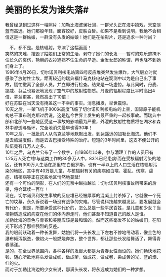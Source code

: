 # 美丽的长发为谁失落#
我曾经见到过这样一幅照片：加勒比海波澜壮阔，一群光头正在海中嬉戏，天空淡蓝而高远。她们那般年轻，面容姣好，皮肤白皙。如果不是看到说明，我绝不会相信这是一群姑娘，一群没有头发的姑娘！她们是在拍影片，还是追求一种时尚？
 

　不，都不是。是核辐射，导演了这幅画面！  
突然的灾难，摧毁了姑娘们正常的生活，剥夺了她们的长发——暂时的欢乐遮掩不住长久的哀伤，艳丽的衣衫遮挡不住生命的早逝。金发女郎的称谓，再也降不到她们身上了。  
1986年4月26日，切尔诺贝利核电站第四号反应堆突然发生爆炸，大气层立时就感染了放射性尘埃。距离较近的瑞典福什马克核电站在观测中以为是自己出了事故，慌忙撤离了全部人员，并立即进行检查。结果是一场虚惊。与此同时，丹麦、挪威、芬兰也紧张地发现了空气中的放射性物质。丹麦的辐射程度比平时高出4倍，芬兰更甚，竟然高出了10倍！  
好在苏联在当天没有掩盖这一不幸的事实。消息播发，举世震惊。  
10天之后，一架飞机于800米高度飞临了切尔诺贝利核电站的上空，国际原子能机构总干事布利克斯过后说，这是迄今世界上发生的最严重的一起核事故。而瑞典中部和北部的一些地区受这一事故的影响最为严重，外泄的放射性物质将在湖水和森林中渗透与循环，完全地消失最早也得30年！  
10年之后，一批批的人从乌克兰等地默默出发，到达遥远的加勒比海滨。他们不是去旅游度假，而是去古巴接受特殊的治疗。短短的3年时间里，这支不便公开的队伍竟有几万人之多。  
10年之后，乌克兰公布了一个数字，自1986年以来，参与清理工作的人员已有1.25万人死亡!参与这类工作的30多万人中，83%已经患病!而在受核辐射污染的地区，还有300万人生活在那里!在白俄罗斯，也有一半以上的人口生活在核辐射污染的地区，其中有40万是儿童，与核辐射有关的疾病如白喉、霍乱、伤寒、癌症、结核病等正在这些地区悄然地蔓延!  
还有一个可怕的阴影，在人们的无奈中越拉越长：切尔诺贝利核事故所带来的后果，将会延续一百年！  
现在，切尔诺贝利发生事故的反应堆已经被厚厚的混凝土封杀掉了，它就像一个死亡的坟墓，永久诉说着一场没有战争的灾难。尽管说科技越来越发达，要发展就会有代价，但是，所要承受这种代价的，怎么总是一些平民百姓，是儿童和少女？当核物质造成的病变在他们的体内游走时，他们甚至不知道自己的敌人是谁。  
加勒比海的景色与青春和美丽应该是最和谐的。然而这些毫发不长的姑娘们，在阳光下形成了那样强烈的反差。  
我的眼前跃动着一种长发舞，姑娘们将一头长发上下左右不停地甩动着，像金色的瀑布倾泻飘逸，像焰火一般燃烧奔放，整个世界，都让那些长发给舞活了，舞得青春荡漾。  
是的，在全世界范围内，各种各样的发廊大都是为青春女性而设的。她们畅快地花钱，随心所欲地将头发做成线，做成辫，做成花，做成卷，染成黄的光、蓝的烟、红的火。  
而对于加勒比海边的少女来说，那满头长发，将永远成为她们的一种梦想。
  